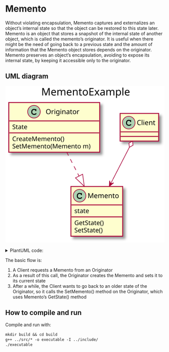 # Memento
Without violating encapsulation, Memento captures and externalizes an object’s internal state so that the object can be restored to this state later.
Memento is an object that stores a snapshot of the internal state of another object, which is called the memento’s originator. It is useful when there might be the need of going back to a previous state and the amount of information that the Memento object stores depends on the originator. Memento preserves an object’s encapsulation, avoiding to expose its internal state, by keeping it accessible only to the originator.

## UML diagram
![MementoPattern](../../uml_diagrams/memento.svg)

<details>
<summary>PlantUML code:</summary>

```
@startuml
title MementoExample

class Memento{
    GetState()
    SetState()
    state
}

class Originator{
    CreateMemento()
    SetMemento(Memento m)
    State
}

class Client

Originator ..|> Memento
Client o--> Memento

@enduml
```

</details>

The basic flow is:
1. A Client requests a Memento from an Originator
2. As a result of this call, the Originator creates the Memento and sets it to its current state
3. After a while, the Client wants to go back to an older state of the Originator, so it calls the SetMemento() method on the Originator, which uses Memento’s GetState() method

## How to compile and run
Compile and run with:
```
mkdir build && cd build
g++ ../src/* -o executable -I ../include/
./executable
```
